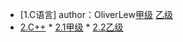 * [1.C语言]
     author：OliverLew[甲级](https://github.com/OliverLew/PAT/tree/master/PATAdvanced)
     [乙级](https://github.com/OliverLew/PAT/tree/master/PATBasic)
* [2.C++](#C++)
      * [2.1甲级](#)
      * [2.2乙级](#)
      
  
